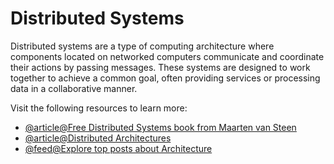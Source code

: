 # Distributed Systems

Distributed systems are a type of computing architecture where components located on networked computers communicate and coordinate their actions by passing messages. These systems are designed to work together to achieve a common goal, often providing services or processing data in a collaborative manner.

Visit the following resources to learn more:

- [@article@Free Distributed Systems book from Maarten van Steen](https://www.distributed-systems.net/index.php/books/ds3/)
- [@article@Distributed Architectures](https://estuary.dev/distributed-architecture/)
- [@feed@Explore top posts about Architecture](https://app.daily.dev/tags/architecture?ref=roadmapsh)
